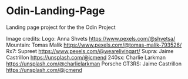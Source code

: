 # Odin-Landing-Page
Landing page project for the the Odin Project

Image credits:
Logo: Anna Shvets https://www.pexels.com/@shvetsa/
Mountain: Tomas Malik https://www.pexels.com/@tomas-malik-793526/
Rx7: Supreet https://www.pexels.com/@wearelivingart/
Supra: Jaime Castrillon https://unsplash.com/@jcmend
240sx: Charlie Larkman https://unsplash.com/@charlielarkman
Porsche GT3RS: Jaime Castrillon https://unsplash.com/@jcmend

